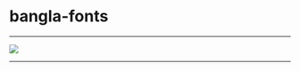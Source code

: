 # bangla-fonts
<hr>
<a href="https://imamuddinwp.github.io/iu/" target="_blank"> <img src="https://github.com/imamuddinwp/imamuddinwp/blob/main/responsive-web-design-banner-imamuddinwp-.png"></a>
<hr>
